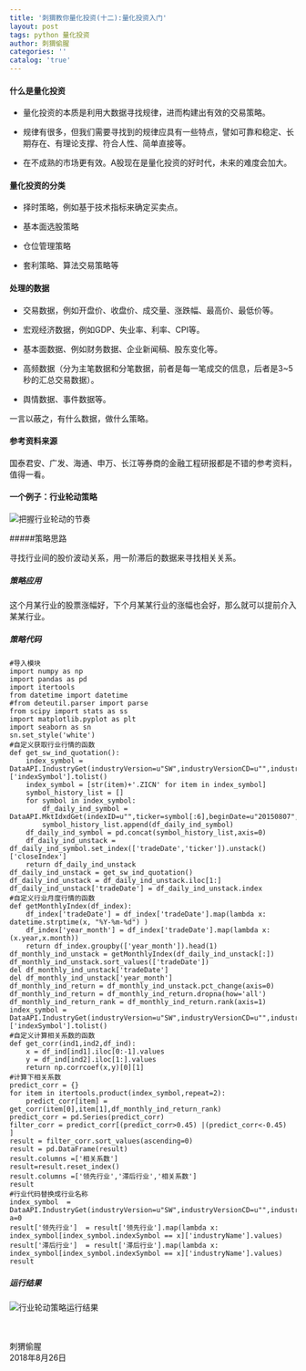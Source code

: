 ```yaml
---
title: '刺猬教你量化投资(十二):量化投资入门'
layout: post
tags: python 量化投资
author: 刺猬偷腥
categories: ''
catalog: 'true'
---
```

#### 什么是量化投资

- 量化投资的本质是利用大数据寻找规律，进而构建出有效的交易策略。

- 规律有很多，但我们需要寻找到的规律应具有一些特点，譬如可靠和稳定、长期存在、有理论支撑、符合人性、简单直接等。

- 在不成熟的市场更有效。A股现在是量化投资的好时代，未来的难度会加大。

#### 量化投资的分类

- 择时策略，例如基于技术指标来确定买卖点。

- 基本面选股策略

- 仓位管理策略

- 套利策略、算法交易策略等

#### 处理的数据

- 交易数据，例如开盘价、收盘价、成交量、涨跌幅、最高价、最低价等。

- 宏观经济数据，例如GDP、失业率、利率、CPI等。

- 基本面数据、例如财务数据、企业新闻稿、股东变化等。

- 高频数据（分为主笔数据和分笔数据，前者是每一笔成交的信息，后者是3~5秒的汇总交易数据）。

- 舆情数据、事件数据等。

一言以蔽之，有什么数据，做什么策略。

#### 参考资料来源

国泰君安、广发、海通、申万、长江等券商的金融工程研报都是不错的参考资料，值得一看。

#### 一个例子：行业轮动策略

![把握行业轮动的节奏](https://upload-images.jianshu.io/upload_images/8031739-fe85038c343eaa10.png?imageMogr2/auto-orient/strip%7CimageView2/2/w/1240)

#####策略思路 

寻找行业间的股价波动关系，用一阶滞后的数据来寻找相关关系。

##### 策略应用

这个月某行业的股票涨幅好，下个月某某行业的涨幅也会好，那么就可以提前介入某某行业。

##### 策略代码 

```
#导入模块
import numpy as np
import pandas as pd
import itertools
from datetime import datetime
#from deteutil.parser import parse
from scipy import stats as ss
import matplotlib.pyplot as plt
import seaborn as sn
sn.set_style('white')
#自定义获取行业行情的函数
def get_sw_ind_quotation():
    index_symbol = DataAPI.IndustryGet(industryVersion=u"SW",industryVersionCD=u"",industryLevel=u"1",isNew=u"1",field=u"",pandas="1")['indexSymbol'].tolist()
    index_symbol = [str(item)+'.ZICN' for item in index_symbol]
    symbol_history_list = []
    for symbol in index_symbol:
        df_daily_ind_symbol = DataAPI.MktIdxdGet(indexID=u"",ticker=symbol[:6],beginDate=u"20150807",endDate=u"20180807",field=u"ticker,tradeDate,closeIndex",pandas="1")
        symbol_history_list.append(df_daily_ind_symbol)
    df_daily_ind_symbol = pd.concat(symbol_history_list,axis=0)
    df_daily_ind_unstack = df_daily_ind_symbol.set_index(['tradeDate','ticker']).unstack()['closeIndex']
    return df_daily_ind_unstack
df_daily_ind_unstack = get_sw_ind_quotation()
df_daily_ind_unstack = df_daily_ind_unstack.iloc[1:]
df_daily_ind_unstack['tradeDate'] = df_daily_ind_unstack.index
#自定义行业月度行情的函数
def getMonthlyIndex(df_index):
    df_index['tradeDate'] = df_index['tradeDate'].map(lambda x: datetime.strptime(x, "%Y-%m-%d") )
    df_index['year_month'] = df_index['tradeDate'].map(lambda x: (x.year,x.month))
    return df_index.groupby(['year_month']).head(1)
df_monthly_ind_unstack = getMonthlyIndex(df_daily_ind_unstack[:])
df_monthly_ind_unstack.sort_values(['tradeDate'])
del df_monthly_ind_unstack['tradeDate']
del df_monthly_ind_unstack['year_month']
df_monthly_ind_return = df_monthly_ind_unstack.pct_change(axis=0)
df_monthly_ind_return = df_monthly_ind_return.dropna(how='all')
df_monthly_ind_return_rank = df_monthly_ind_return.rank(axis=1)
index_symbol = DataAPI.IndustryGet(industryVersion=u"SW",industryVersionCD=u"",industryLevel=u"1",isNew=u"1",field=u"",pandas="1")['indexSymbol'].tolist()
#自定义计算相关系数的函数
def get_corr(ind1,ind2,df_ind):
    x = df_ind[ind1].iloc[0:-1].values
    y = df_ind[ind2].iloc[1:].values
    return np.corrcoef(x,y)[0][1]
#计算下相关系数
predict_corr = {}
for item in itertools.product(index_symbol,repeat=2):
    predict_corr[item] = get_corr(item[0],item[1],df_monthly_ind_return_rank)
predict_corr = pd.Series(predict_corr)
filter_corr = predict_corr[(predict_corr>0.45) |(predict_corr<-0.45)  ]
result = filter_corr.sort_values(ascending=0)
result = pd.DataFrame(result)
result.columns =['相关系数']
result=result.reset_index()
result.columns =['领先行业','滞后行业','相关系数']
result
#行业代码替换成行业名称
index_symbol  = DataAPI.IndustryGet(industryVersion=u"SW",industryVersionCD=u"",industryLevel=u"1",isNew=u"1",field=u"",pandas="1")
a=0
result['领先行业']  = result['领先行业'].map(lambda x: index_symbol[index_symbol.indexSymbol == x]['industryName'].values)
result['滞后行业']  = result['滞后行业'].map(lambda x: index_symbol[index_symbol.indexSymbol == x]['industryName'].values)  
result
```
##### 运行结果
![行业轮动策略运行结果](https://upload-images.jianshu.io/upload_images/8031739-8021973693dfb890.png?imageMogr2/auto-orient/strip%7CimageView2/2/w/1240)


<br><br>
刺猬偷腥<br>
2018年8月26日